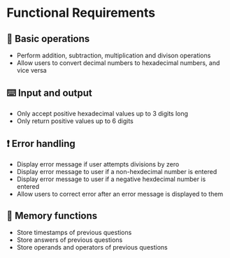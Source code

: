 # Functional Requirements

## 🧮 Basic operations
- Perform addition, subtraction, multiplication and divison operations
- Allow users to convert decimal numbers to hexadecimal numbers, and vice versa

## ⌨️ Input and output
- Only accept positive hexadecimal values up to 3 digits long
- Only return positive values up to 6 digits

## ❗ Error handling
- Display error message if user attempts divisions by zero
- Display error message to user if a non-hexdecimal number is entered
- Display error message to user if a negative hexdecimal number is entered
- Allow users to correct error after an error message is displayed to them

## 🧠 Memory functions
- Store timestamps of previous questions
- Store answers of previous questions
- Store operands and operators of previous questions
